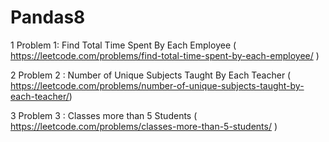 # Pandas8

1 Problem 1: Find Total Time Spent By Each Employee ( https://leetcode.com/problems/find-total-time-spent-by-each-employee/ )

2 Problem 2 : Number of Unique Subjects Taught By Each Teacher ( https://leetcode.com/problems/number-of-unique-subjects-taught-by-each-teacher/)

3 Problem 3 : Classes more than 5 Students ( https://leetcode.com/problems/classes-more-than-5-students/ )
 
